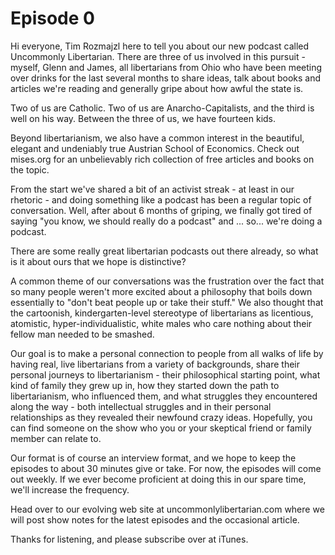 # Episode 0

Hi everyone, Tim Rozmajzl here to tell you about our new podcast called
Uncommonly Libertarian.  There are three of us involved in this pursuit -
myself, Glenn and James, all libertarians from Ohio who have been meeting over
drinks for the last several months to share ideas, talk about books and
articles we're reading and generally gripe about how awful the state is.

Two of us are Catholic. Two of us are Anarcho-Capitalists, and the third is
well on his way. Between the three of us, we have fourteen kids.  

Beyond libertarianism, we also have a common interest in the beautiful, elegant
and undeniably true Austrian School of Economics. Check out mises.org for an
unbelievably rich collection of free articles and books on the topic.  

From the start we've shared a bit of an activist streak - at least in our
rhetoric - and doing something like a podcast has been a regular topic of
conversation. Well, after about 6 months of griping, we finally got tired of
saying "you know, we should really do a podcast" and ... so... we're doing a
podcast.

There are some really great libertarian podcasts out there already, so what is
it about ours that we hope is distinctive?  

A common theme of our conversations was the frustration over the fact that so
many people weren't more excited about a philosophy that boils down essentially
to "don't beat people up or take their stuff."  We also thought that the
cartoonish, kindergarten-level stereotype of libertarians as licentious,
atomistic, hyper-individualistic, white males who care nothing about their
fellow man needed to be smashed.

Our goal is to make a personal connection to people from all walks of life by
having real, live libertarians from a variety of backgrounds, share their
personal journeys to libertarianism - their philosophical starting point, what
kind of family they grew up in, how they started down the path to
libertarianism, who influenced them, and what struggles they encountered along
the way - both intellectual struggles and in their personal relationships as
they revealed their newfound crazy ideas. Hopefully, you can find someone on
the show who you or your skeptical friend or family member can relate to.

Our format is of course an interview format, and we hope to keep the episodes
to about 30 minutes give or take.  For now, the episodes will come out weekly.
If we ever become proficient at doing this in our spare time, we'll increase
the frequency.

Head over to our evolving web site at uncommonlylibertarian.com where we will
post show notes for the latest episodes and the occasional article.

Thanks for listening, and please subscribe over at iTunes.

